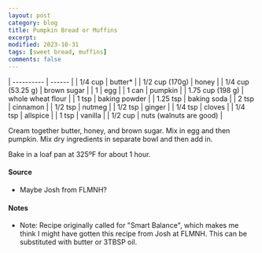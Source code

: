 ```yaml
---
layout: post
category: blog
title: Pumpkin Bread or Muffins
excerpt:
modified: 2023-10-31
tags: [sweet bread, muffins]
comments: false
---
```


| ---------- | ------ |
| 1/4 cup | butter* |
| 1/2 cup (170g) | honey |
| 1/4 cup (53.25 g) | brown sugar |
| 1 | egg |
| 1 can | pumpkin |
| 1.75 cup (198 g) | whole wheat flour |
| 1 tsp  | baking powder |
| 1.25 tsp | baking soda |
| 2 tsp | cinnamon |
| 1/2 tsp | nutmeg |
| 1/2 tsp | ginger |
| 1/4 tsp | cloves |
| 1/4 tsp | allspice |
| 1 tsp | vanilla |
| 1/2 cup | nuts (walnuts are good) |


Cream together butter, honey, and brown sugar. Mix in egg and then pumpkin. Mix dry ingredients in separate bowl and then add in.

Bake in a loaf pan at 325ºF for about 1 hour.


#### Source
- Maybe Josh from FLMNH?

#### Notes
* Note: Recipe originally called for "Smart Balance", which makes me think I might have gotten this recipe from Josh at FLMNH. This can be substituted with butter or 3TBSP oil.
